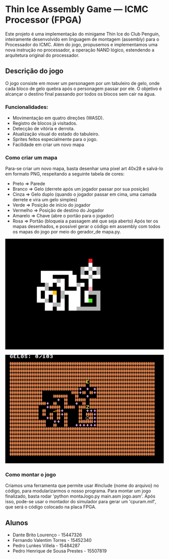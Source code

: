 # Thin Ice Assembly Game — ICMC Processor (FPGA)

Este projeto é uma implementação do minigame Thin Ice do Club Penguin, inteiramente desenvolvido em linguagem de montagem (assembly) para o Processador do ICMC.
Além do jogo, propusemos e implementamos uma nova instrução no processador, a operação NAND lógico, estendendo a arquitetura original do processador.

## Descrição do jogo
O jogo consiste em mover um personagem por um tabuleiro de gelo, onde cada bloco de gelo quebra após o personagem passar por ele. O objetivo é alcançar o destino final passando por todos os blocos sem cair na água.

### Funcionalidades:
- Movimentação em quatro direções (WASD).
- Registro de blocos já visitados.
- Detecção de vitória e derrota.
- Atualização visual do estado do tabuleiro.
- Sprites feitos especialmente para o jogo.
- Facilidade em criar um novo mapa

### Como criar um mapa
Para-se criar um novo mapa, basta desenhar uma pixel art 40x28 e salvá-lo em formato PNG, respeitando a seguinte tabela de cores:
- Preto => Parede 
- Branco => Gelo (derrete após um jogador passar por sua posição)
- Cinza => Gelo duplo (quando o jogador passar em cima, uma camada derrete e vira um gelo simples)
- Verde => Posição de início do jogador
- Vermelho => Posição de destino do Jogador
- Amarelo => Chave (abre o portão para o jogador) 
- Rosa => Portão (bloqueia a passagem até que seja aberto)
Após ter os mapas desenhados, e possível gerar o código em assembly com todos os mapas do jogo por meio do gerador_de mapa.py.

![Imagem png do mapa](Images/image1.png)

![Mapa gerado no jogo](Images/image2.png)

### Como montar o jogo
Criamos uma ferramenta que permite usar #include {nome do arquivo} no código, para modularizarmos o nosso programa.
Para montar um jogo finalizado, basta rodar 'python montaJogo.py main.asm jogo.asm'.
Após isso, pode-se usar o montador do simulador para gerar um 'cpuram.mif', que será o código colocado na placa FPGA.

## Alunos
- Dante Brito Lourenço - 15447326
- Fernando Valentim Torres - 15452340
- Pedro Lunkes Villela - 15484287
- Pedro Henrique de Sousa Prestes - 15507819
